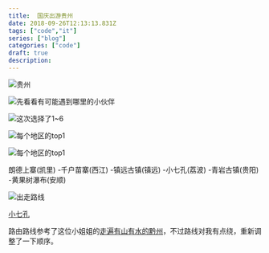 ```yaml
---
title:  国庆出游贵州
date: 2018-09-26T12:13:13.831Z
tags: ["code","it"]
series: ["blog"]
categories: ["code"]
draft: true
description:
---
```


![贵州](https://i.loli.net/2018/09/26/5bab79e1e8847.jpg)

![先看看有可能遇到哪里的小伙伴](https://i.loli.net/2018/09/26/5bab7d10978e5.jpg)


![这次选择了1~6](https://i.loli.net/2018/09/26/5bab7ceb57a49.jpg)

![每个地区的top1](https://i.loli.net/2018/09/26/5bab7d4a28a18.jpg)

![每个地区的top1](https://i.loli.net/2018/09/26/5bab7d66e0f6a.jpg)


朗德上寨(凯里) -千户苗寨(西江) -镇远古镇(镇远) -小七孔(荔波) -青岩古镇(贵阳) -黄果树瀑布(安顺)


![出走路线](https://i.loli.net/2018/09/26/5bab77e793efd.jpg)

[小七孔](http://www.mafengwo.cn/poi/11336.html)












路由路线参考了这位小姐姐的[走遍有山有水的黔州](http://www.mafengwo.cn/i/8991877.html)，不过路线对我有点绕，重新调整了一下顺序。
